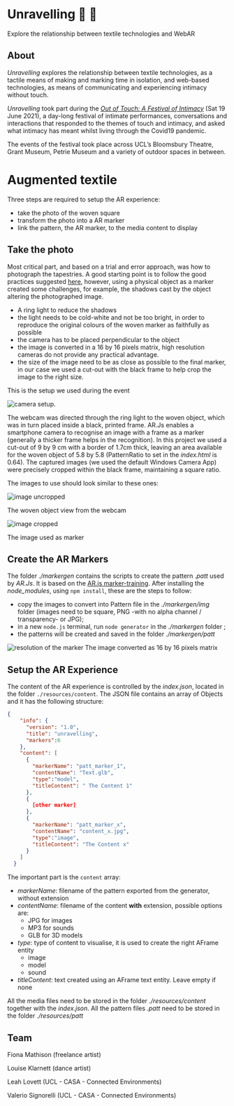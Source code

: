 # Unravelling :iphone: :yarn:

Explore the relationship between textile technologies and WebAR

## About

_Unravelling_ explores the relationship between textile technologies, as a tactile means of making and marking time in isolation, and web-based technologies, as means of communicating and experiencing intimacy without touch.

_Unravelling_ took part during the [_Out of Touch: A Festival of Intimacy_](https://www.ucl.ac.uk/culture/whats-on/festival-intimacy) (Sat 19 June 2021), a day-long festival of intimate performances, conversations and interactions that responded to the themes of touch and intimacy, and asked what intimacy has meant whilst living through the Covid19 pandemic.

The events of the festival took place across UCL’s Bloomsbury Theatre, Grant Museum, Petrie Museum and a variety of outdoor spaces in between.

# Augmented textile

Three steps are required to setup the AR experience:

- take the photo of the woven square
- transform the photo into a AR marker
- link the pattern, the AR marker, to the media content to display

## Take the photo

Most critical part, and based on a trial and error approach, was how to photograph the tapestries. A good starting point is to follow the good practices suggested [here](https://medium.com/chialab-open-source/10-tips-to-enhance-your-ar-js-app-8b44c6faffca), however, using a physical object as a marker created some challenges, for example, the shadows cast by the object altering the photographed image. 

- A ring light to reduce the shadows
- the light needs to be cold-white and not be too bright, in order to reproduce the original colours of the woven marker as faithfully as possible
- the camera has to be placed perpendicular to the object
- the image is converted in a 16 by 16 pixels matrix, high resolution cameras do not provide any practical advantage.
- the size of the image need to be as close as possible to the final marker, in our case we used a cut-out with the black frame to help crop the image to the right size.

This is the setup we used during the event

![camera setup](./imgs/camera_setup.jpg).

The webcam was directed through the ring light to the woven object, which was in turn placed inside a black, printed frame. AR.Js enables a smartphone camera to recognise an image with a frame as a marker (generally a thicker frame helps in the recognition). In this project we used a cut-out of 9 by 9 cm with a border of 1.7cm thick, leaving an area available for the woven object of 5.8 by 5.8 (PatternRatio to set in the _index.html_ is 0.64). The captured images (we used the default Windows Camera App) were precisely cropped within the black frame, maintaining a square ratio.

The images to use should look similar to these ones:

![image uncropped](./imgs/img_uncropped.jpg)

The woven object view from the webcam

![image cropped](./imgs/img_cropped.jpg)

The image used as marker

## Create the AR Markers

The folder _./markergen_ contains the scripts to create the pattern _.patt_ used by _AR.Js_. It is based on the [AR.js marker-training](https://github.com/AR-js-org/AR.js/tree/master/three.js/examples/marker-training). After installing the _node_modules_, using `npm install`, these are the steps to follow:

- copy the images to convert into Pattern file in the _./markergen/img_ folder (images need to be square, PNG -with no alpha channel / transparency- or JPG);
- in a new `node.js` terminal, run `node generator` in the _./markergen_ folder ;
- the patterns will be created and saved in the folder _./markergen/patt_

![resolution of the marker](./imgs/P_17_px.jpg)
The image converted as 16 by 16 pixels matrix

## Setup the AR Experience

The content of the AR experience is controlled by the _index.json_, located in the folder `./resources/content`. The JSON file contains an array of Objects and it has the following structure:

``` json
{
    "info": {
      "version": "1.0",
      "title": "unravelling",
      "markers":6
    },
    "content": [
      {
        "markerName": "patt_marker_1",
        "contentName": "Text.glb",
        "type":"model",
        "titleContent": " The Content 1"
      },
      {
        [other marker]
      },
      {
        "markerName": "patt_marker_x",
        "contentName": "content_x.jpg",
        "type":"image",
        "titleContent": "The Content x"
      }
    ]
  }
```

The important part is the `content` array:

- _markerName_: filename of the pattern exported from the generator, without extension
- _contentName_: filename of the content __with__ extension, possible options are:
  - JPG for images
  - MP3 for sounds
  - GLB for 3D models
- _type_: type of content to visualise, it is used to create the right AFrame entity
  - image
  - model
  - sound
- _titleContent_: text created using an AFrame text entity. Leave empty if none

All the media files need to be stored in the folder _./resources/content_ together with the _index.json_. All the pattern files _.patt_ need to be stored in the folder _./resources/patt_

## Team

Fiona Mathison (freelance artist)

Louise Klarnett (dance artist)

Leah Lovett (UCL - CASA - Connected Environments)

Valerio Signorelli (UCL - CASA - Connected Environments)
